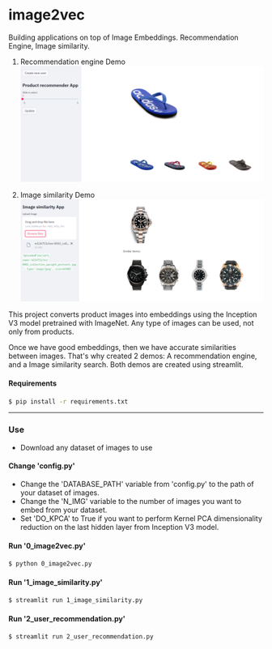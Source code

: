 # image2vec
Building applications on top of Image Embeddings. 
Recommendation Engine, Image similarity.

1) Recommendation engine Demo <br/>
![](imgs/product_recommender.PNG)

2) Image similarity Demo <br/>
![](imgs/image_similarity.PNG)

This project converts product images into embeddings using the Inception V3 model pretrained with ImageNet.
Any type of images can be used, not only from products.

Once we have good embeddings, then we have accurate similarities between images. 
That's why created 2 demos: A recommendation engine, and a Image similarity search.
Both demos are created using streamlit.

#### Requirements
```bash
$ pip install -r requirements.txt
```
---
### Use
- Download any dataset of images to use

#### Change 'config.py'
- Change the 'DATABASE_PATH' variable from 'config.py' to the path of your dataset of images.
- Change the 'N_IMG' variable to the number of images you want to embed from your dataset.
- Set 'DO_KPCA' to True if you want to perform Kernel PCA dimensionality reduction on the last hidden layer from Inception V3 model.

#### Run '0_image2vec.py'
```bash
$ python 0_image2vec.py
```

#### Run '1_image_similarity.py'
```bash
$ streamlit run 1_image_similarity.py
```

#### Run '2_user_recommendation.py'
```bash
$ streamlit run 2_user_recommendation.py
```
